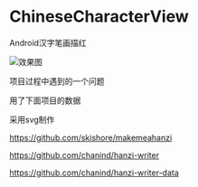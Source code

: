 # ChineseCharacterView
Android汉字笔画描红

![效果图]("https://raw.githubusercontent.com/MyMrXu/ChineseCharacterView/master/image/example.gif")

项目过程中遇到的一个问题

用了下面项目的数据

采用svg制作

https://github.com/skishore/makemeahanzi

https://github.com/chanind/hanzi-writer

https://github.com/chanind/hanzi-writer-data

